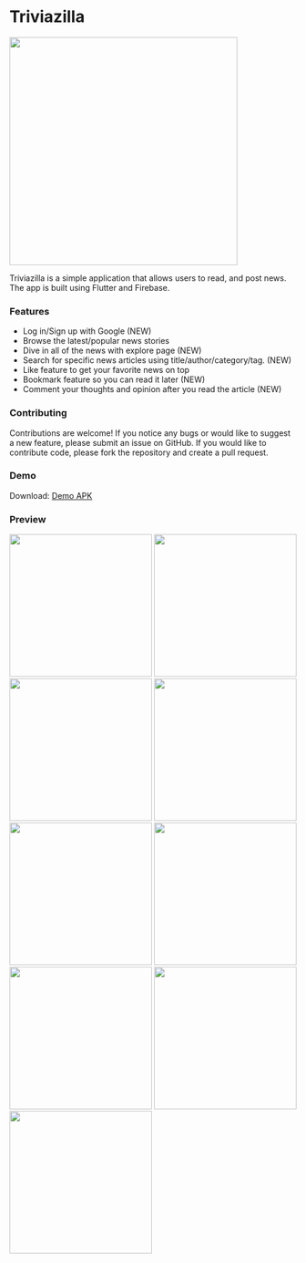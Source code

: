 # Triviazilla
<img src="https://github.com/naim114/triviazilla/blob/master/demo/logo_main.png" href="https://github.com/naim114/triviazilla" width="400" >

Triviazilla is a simple application that allows users to read, and post news. The app is built using Flutter and Firebase.

### Features
- Log in/Sign up with Google (NEW)
- Browse the latest/popular news stories
- Dive in all of the news with explore page (NEW)
- Search for specific news articles using title/author/category/tag. (NEW)
- Like feature to get your favorite news on top
- Bookmark feature so you can read it later (NEW)
- Comment your thoughts and opinion after you read the article (NEW)

### Contributing
Contributions are welcome! If you notice any bugs or would like to suggest a new feature, please submit an issue on GitHub. If you would like to contribute code, please fork the repository and create a pull request.

### Demo
Download: [Demo APK](https://firebasestorage.googleapis.com/v0/b/news-app-v2-e2716.appspot.com/o/demo%2F2.0.5.apk?alt=media&token=c96c9da5-67bd-4b07-8aa4-d6c61dcf7e1d)

### Preview
<img src="https://github.com/naim114/triviazilla/blob/master/demo/landing.png" width="250" > <img src="https://github.com/naim114/triviazilla/blob/master/demo/landing_modal.png" width="250" > <img src="https://github.com/naim114/triviazilla/blob/master/demo/login.png" width="250" > <img src="https://github.com/naim114/triviazilla/blob/master/demo/signup.png" width="250" > <img src="https://github.com/naim114/triviazilla/blob/master/demo/home.gif" width="250" > <img src="https://github.com/naim114/triviazilla/blob/master/demo/explore.gif" width="250" > <img src="https://github.com/naim114/triviazilla/blob/master/demo/article.gif" width="250" > <img src="https://github.com/naim114/triviazilla/blob/master/demo/noti.gif" width="250" > <img src="https://github.com/naim114/triviazilla/blob/master/demo/profile.png" width="250" > 
